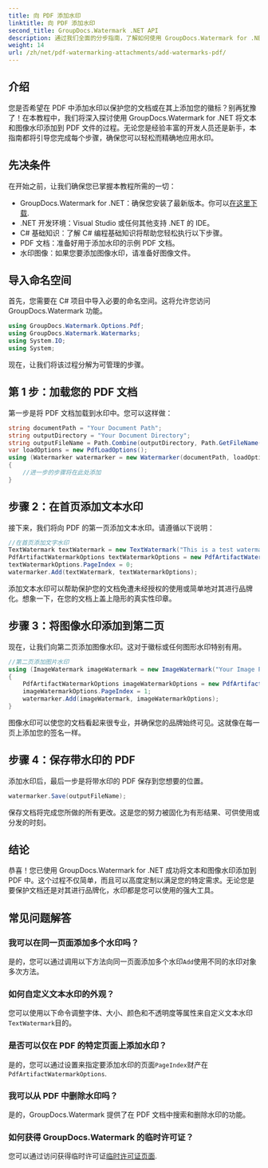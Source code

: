 ```yaml
---
title: 向 PDF 添加水印
linktitle: 向 PDF 添加水印
second_title: GroupDocs.Watermark .NET API
description: 通过我们全面的分步指南，了解如何使用 GroupDocs.Watermark for .NET 将文本和图像水印添加到 PDF。
weight: 14
url: /zh/net/pdf-watermarking-attachments/add-watermarks-pdf/
---
```

## 介绍
您是否希望在 PDF 中添加水印以保护您的文档或在其上添加您的徽标？别再犹豫了！在本教程中，我们将深入探讨使用 GroupDocs.Watermark for .NET 将文本和图像水印添加到 PDF 文件的过程。无论您是经验丰富的开发人员还是新手，本指南都将引导您完成每个步骤，确保您可以轻松而精确地应用水印。
## 先决条件
在开始之前，让我们确保您已掌握本教程所需的一切：
-  GroupDocs.Watermark for .NET：确保您安装了最新版本。你可以[在这里下载](https://releases.groupdocs.com/Watermark/net/).
- .NET 开发环境：Visual Studio 或任何其他支持 .NET 的 IDE。
- C# 基础知识：了解 C# 编程基础知识将帮助您轻松执行以下步骤。
- PDF 文档：准备好用于添加水印的示例 PDF 文档。
- 水印图像：如果您要添加图像水印，请准备好图像文件。
## 导入命名空间
首先，您需要在 C# 项目中导入必要的命名空间。这将允许您访问 GroupDocs.Watermark 功能。
```csharp
using GroupDocs.Watermark.Options.Pdf;
using GroupDocs.Watermark.Watermarks;
using System.IO;
using System;
```
现在，让我们将该过程分解为可管理的步骤。
## 第 1 步：加载您的 PDF 文档
第一步是将 PDF 文档加载到水印中。您可以这样做：
```csharp
string documentPath = "Your Document Path";
string outputDirectory = "Your Document Directory";
string outputFileName = Path.Combine(outputDirectory, Path.GetFileName(documentPath));
var loadOptions = new PdfLoadOptions();
using (Watermarker watermarker = new Watermarker(documentPath, loadOptions))
{
    //进一步的步骤将在此处添加
}
```
## 步骤 2：在首页添加文本水印
接下来，我们将向 PDF 的第一页添加文本水印。请遵循以下说明：
```csharp
//在首页添加文字水印
TextWatermark textWatermark = new TextWatermark("This is a test watermark", new Font("Arial", 8));
PdfArtifactWatermarkOptions textWatermarkOptions = new PdfArtifactWatermarkOptions();
textWatermarkOptions.PageIndex = 0;
watermarker.Add(textWatermark, textWatermarkOptions);
```

添加文本水印可以帮助保护您的文档免遭未经授权的使用或简单地对其进行品牌化。想象一下，在您的文档上盖上隐形的真实性印章。
## 步骤 3：将图像水印添加到第二页
现在，让我们向第二页添加图像水印。这对于徽标或任何图形水印特别有用。
```csharp
//第二页添加图片水印
using (ImageWatermark imageWatermark = new ImageWatermark("Your Image Path"))
{
    PdfArtifactWatermarkOptions imageWatermarkOptions = new PdfArtifactWatermarkOptions();
    imageWatermarkOptions.PageIndex = 1;
    watermarker.Add(imageWatermark, imageWatermarkOptions);
}
```

图像水印可以使您的文档看起来很专业，并确保您的品牌始终可见。这就像在每一页上添加您的签名一样。
## 步骤 4：保存带水印的 PDF
添加水印后，最后一步是将带水印的 PDF 保存到您想要的位置。
```csharp
watermarker.Save(outputFileName);
```
保存文档将完成您所做的所有更改。这是您的努力被固化为有形结果、可供使用或分发的时刻。
## 结论
恭喜！您已使用 GroupDocs.Watermark for .NET 成功将文本和图像水印添加到 PDF 中。这个过程不仅简单，而且可以高度定制以满足您的特定需求。无论您是要保护文档还是对其进行品牌化，水印都是您可以使用的强大工具。
## 常见问题解答
### 我可以在同一页面添加多个水印吗？
是的，您可以通过调用以下方法向同一页面添加多个水印`Add`使用不同的水印对象多次方法。
### 如何自定义文本水印的外观？
您可以使用以下命令调整字体、大小、颜色和不透明度等属性来自定义文本水印`TextWatermark`目的。
### 是否可以仅在 PDF 的特定页面上添加水印？
是的，您可以通过设置来指定要添加水印的页面`PageIndex`财产在`PdfArtifactWatermarkOptions`.
### 我可以从 PDF 中删除水印吗？
是的，GroupDocs.Watermark 提供了在 PDF 文档中搜索和删除水印的功能。
### 如何获得 GroupDocs.Watermark 的临时许可证？
您可以通过访问获得临时许可证[临时许可证页面](https://purchase.groupdocs.com/temporary-license/).